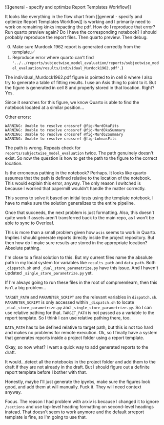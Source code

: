![[general - specify and optimize Report Templates Workflow]]

It looks like everything in the flow chart from [[general - specify and optimize Report Templates Workflow]] is working and I primarily need to work on remaining kinks impacting the pdf. How do I reproduce that error? Run quarto preview again? Do I have the corresponding notebook? I should probably reproduce the report files. Then quarto preview. Then debug. 

0. Make sure Murdock 1962 report is generated correctly from the template.✅
1. Reproduce error where quarto can't find `'../../reports/subjectwise_model_evaluation/reports/subjectwise_model_evaluation/results/individual_Murdock1962.pdf'.`)

The individual_Murdock1962.pdf figure is pointed to in cell 8 where I also try to generate a table of fitting results. I use an Asis thing to point to it. But the figure is generated in cell 8 and properly stored in that location. Right? Yes. 

Since it searches for this figure, we know Quarto is able to find the notebook located at a similar position...

Other errors:
```
WARNING: Unable to resolve crossref @fig-MurdOkaFits
WARNING: Unable to resolve crossref @fig-MurdOkaSummary
WARNING: Unable to resolve crossref @fig-Murd62Summary
WARNING: Unable to resolve crossref @fig-LohnasFits
```

The path is wrong. Repeats check for `reports/subjectwise_model_evaluation` twice. The path genuinely doesn't exist. So now the question is how to get the path to the figure to the correct location.

Is the erroneous pathing in the notebook? Perhaps. It looks like quarto assumes that the path is defined relative to the location of the notebook. This would explain this error, anyway. The only reason I switched is because I worried that papermill wouldn't handle the matter correctly.

This seems to solve it based on initial tests using the template notebook. I have to make sure the solution generalizes to the entire pipeline.

Once that succeeds, the next problem is just formatting. Also, this doesn't quite work if assets aren't transferred back to the main repo, as I won't be able to sync to Overleaf.

This is more than a small problem given how `asis` seems to work in Quarto. Implies I should generate reports directly inside the project repository. But then how do I make sure results are stored in the appropriate location? Absolute pathing.

I'm close to a final solution to this. But my current files name the absolute path in my local system for variables like `results_path` and `data_path`. Both `_dispatch.sh` and `_dual_store_parametrize.py` have this issue. And I haven't updated `_single_store_parametrize.py` yet. 

If I'm always going to run these files in the root of compmemlearn, then this isn't a big problem...

`TARGET_PATH` and `PARAMETER_SCRIPT` are the relevant variables in `dispatch.sh`. `PARAMETER_SCRIPT` is only accessed within `_dispatch.sh` to locate `_dual_store_parametrize.py` and `_single_store_parametrize.py`. So I can use relative pathing for that. `TARGET_PATH` is not passed as a variable to the report template. So I think I can use relative pathing there, too. 

`DATA_PATH` has to be defined relative to target path, but this is not too hard and makes no problems for remote execution. Ok, so I finally have a system that generates reports inside a project folder using a report template.

Okay, so now what? I want a quick way to add generated reports to the draft.

It would...detect all the notebooks in the project folder and add them to the draft if they are not already in the draft. But I should figure out a definite report template before I bother with that.

Honestly, maybe I'll just generate the ipynbs, make sure the figures look good, and add them at will manually. Fuck it. They will need context anyway.

Focus. The reason I had problem with arxiv is because I changed it to ignore `/sections` and use top-level heading formatting on second-level headings instead. That doesn't seem to work anymore and the default srreport template is fine, so I'm going to use that.

